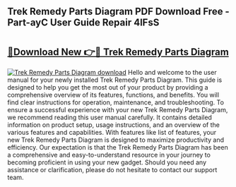 ## Trek Remedy Parts Diagram PDF Download Free - Part-ayC User Guide Repair 4lFsS

# <h2><a href="http://dfqetu.blite.top/?on=Trek+Remedy+Parts+Diagram">🔗Download New 👉🔴 Trek Remedy Parts Diagram</a></h2>

[![Trek Remedy Parts Diagram download](https://i.imgur.com/lujVjoI.png)](http://dfqetu.blite.top/?on=Trek+Remedy+Parts+Diagram)
Hello and welcome to the user manual for your newly installed Trek Remedy Parts Diagram. This guide is designed to help you get the most out of your product by providing a comprehensive overview of its features, functions, and benefits. You will find clear instructions for operation, maintenance, and troubleshooting. To ensure a successful experience with your new Trek Remedy Parts Diagram, we recommend reading this user manual carefully. It contains detailed information on product setup, usage instructions, and an overview of the various features and capabilities. With features like list of features, your new Trek Remedy Parts Diagram is designed to maximize productivity and efficiency. Our expectation is that the Trek Remedy Parts Diagram has been a comprehensive and easy-to-understand resource in your journey to becoming proficient in using your new gadget. Should you need any assistance or clarification, please do not hesitate to contact our support team.
